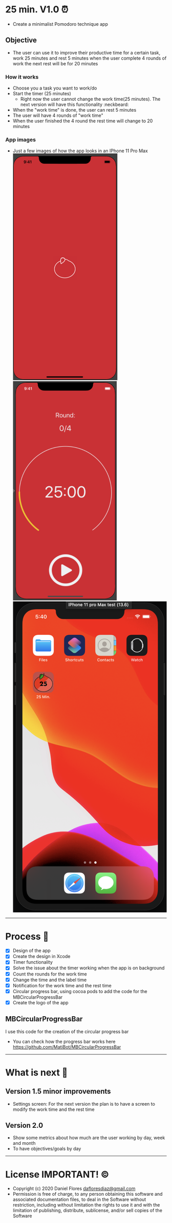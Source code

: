 # 25 min. V1.0 :alarm_clock:
* Create a minimalist Pomodoro technique app

## Objective
* The user can use it to improve their productive time for a certain task, work 25 minutes and rest 5 minutes when the user complete 4 rounds of work the next rest will be for 20 minutes

### How it works
* Choose you a task you want to work/do
* Start the timer (25 minutes)
  * Right now the user cannot change the work time(25 minutes). The next version will have this functionality :neckbeard:
* When the "work time" is done, the user can rest 5 minutes
* The user will have 4 rounds of "work time" 
* When the user finished the 4 round the rest time will change to 20 minutes

### App images
* Just a few images of how the app looks in an IPhone 11 Pro Max
![](Images/LaunchScreen.png)
![](Images/HomeScreen.png)
![](Images/LogoInHomeScreen.png)

---

# Process :thought_balloon:
- [x] Design of the app
- [x] Create the design in Xcode
- [x] Timer functionality
- [x] Solve the issue about the timer working when the app is on background
- [x] Count the rounds for the work time
- [x] Change the time and the label time
- [x] Notification for the work time and the rest time
- [x] Circular progress bar, using cocoa pods to add the code for the MBCircularProgressBar
- [x] Create the logo of the app
 
 ## MBCircularProgressBar
 I use this code for the creation of the circular progress bar
 * You can check how the progress bar works here https://github.com/MatiBot/MBCircularProgressBar

---
# What is next :rocket:
## Version 1.5 minor improvements
* Settings screen: For the next version the plan is to have a screen to modify the work time and the rest time

## Version 2.0
* Show some metrics about how much are the user working by day, week and month
* To have objectives/goals by day

---
# License IMPORTANT! :copyright:
* Copyright (c) 2020 Daniel Flores <dafloresdiaz@gmail.com>
* Permission is free of charge, to any person obtaining this software and associated documentation files, to deal in the Software without restriction, including without limitation the rights to use it and with the limitation of publishing, distribute, sublicense, and/or sell copies of the Software
